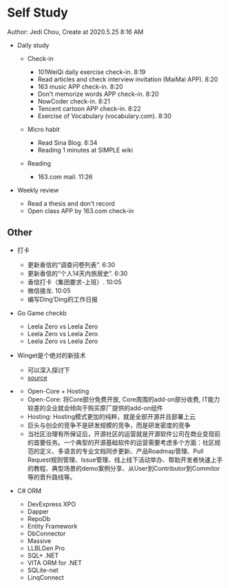 # Self Study

Author: Jedi Chou, Create at 2020.5.25 8:16 AM

* Daily study

  * Check-in
    * 101WeiQi daily exercise check-in. 8:19
    * Read articles and check interview invitation (MaiMai APP). 8:20
    * 163 music APP check-in. 8:20
    * Don't memorize words APP check-in. 8:20
    * NowCoder check-in. 8:21
    * Tencent cartoon APP check-in. 8:22
    * Exercise of Vocabulary (vocabulary.com). 8:30

  * Micro habit
    * Read Sina Blog. 8:34
    * Reading 1 minutes at SIMPLE wiki

  * Reading
    * 163.com mail. 11:26

* Weekly review
  * Read a thesis and don't record
  * Open class APP by 163.com check-in

## Other

* 打卡
  * 更新香信的“调查问卷列表”. 6:30
  * 更新香信的“个人14天内旅居史”. 6:30
  * 香信打卡（集团要求-上班）. 10:05
  * 微信接龙. 10:05
  * 编写Ding’Ding的工作日报

* Go Game checkb
  * Leela Zero vs Leela Zero
  * Leela Zero vs Leela Zero
  * Leela Zero vs Leela Zero

* Winget是个绝对的新技术
  * 可以深入探讨下
  * [source](https://github.com/microsoft/winget-cli)

* [](https://www.oschina.net/news/115865/opensource-to-c-to-b?from=20200523)
  * Open-Core + Hosting
  * Open-Core: 将Core部分免费开放, Core周围的add-on部分收费, IT能力较差的企业就会倾向于购买原厂提供的add-on组件
  * Hosting: Hosting模式更加的纯粹，就是全部开源并且部署上云
  * 巨头与创企的竞争不是研发规模的竞争，而是研发密度的竞争
  * 当社区治理有所保证后，开源社区的运营就是开源软件公司在商业变现前的首要任务。一个典型的开源基础软件的运营需要考虑多个方面：社区规范的定义、多语言的专业文档同步更新、产品Roadmap管理、Pull Request规则管理、Issue管理、线上线下活动举办、帮助开发者快速上手的教程、典型场景的demo案例分享、从User到Contributor到Commitor等的晋升路线等。

* C# ORM
  * DevExpress XPO
  * Dapper
  * RepoDb
  * Entity Framework
  * DbConnector
  * Massive
  * LLBLGen Pro
  * SQL+ .NET
  * VITA ORM for .NET
  * SQLite-net
  * LinqConnect
